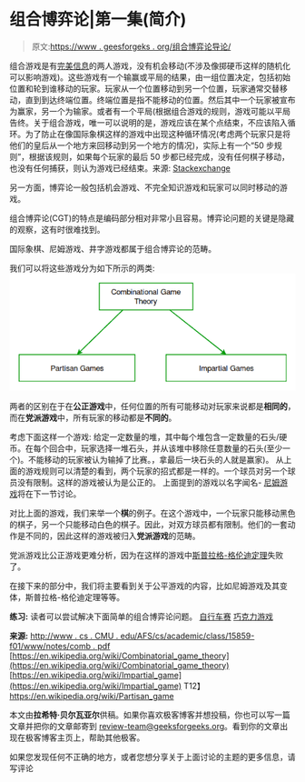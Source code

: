 # 组合博弈论|第一集(简介)

> 原文:[https://www . geesforgeks . org/组合博弈论导论/](https://www.geeksforgeeks.org/introduction-to-combinatorial-game-theory/)

组合游戏是有[完美信息](https://en.wikipedia.org/wiki/Perfect_information)的两人游戏，没有机会移动(不涉及像掷硬币这样的随机化可以影响游戏)。这些游戏有一个输赢或平局的结果，由一组位置决定，包括初始位置和轮到谁移动的玩家。玩家从一个位置移动到另一个位置，玩家通常交替移动，直到到达终端位置。终端位置是指不能移动的位置。然后其中一个玩家被宣布为赢家，另一个为输家。或者有一个平局(根据组合游戏的规则，游戏可能以平局告终。关于组合游戏，唯一可以说明的是，游戏应该在某个点结束，不应该陷入循环。为了防止在像国际象棋这样的游戏中出现这种循环情况(考虑两个玩家只是将他们的皇后从一个地方来回移动到另一个地方的情况)，实际上有一个“50 步规则”，根据该规则，如果每个玩家的最后 50 步都已经完成，没有任何棋子移动，也没有任何捕获，则认为游戏已经结束。来源: [Stackexchange](https://chess.stackexchange.com/questions/8331/is-the-number-of-possible-chess-games-infinite/8334#8334)

另一方面，博弈论一般包括机会游戏、不完全知识游戏和玩家可以同时移动的游戏。

组合博弈论(CGT)的特点是编码部分相对非常小且容易。博弈论问题的关键是隐藏的观察，这有时很难找到。

国际象棋、尼姆游戏、井字游戏都属于组合博弈论的范畴。

我们可以将这些游戏分为如下所示的两类:
[![gametheory1-1024x420](img/098eb1c1e3e245045ae747ee913c5693.png)](https://media.geeksforgeeks.org/wp-content/uploads/Game-Theory.png)

两者的区别在于在**公正游戏**中，任何位置的所有可能移动对玩家来说都是**相同的**，而在**党派游戏**中，所有玩家的移动都是**不同的**。

考虑下面这样一个游戏:
给定一定数量的堆，其中每个堆包含一定数量的石头/硬币。在每个回合中，玩家选择一堆石头，并从该堆中移除任意数量的石头(至少一个)。不能移动的玩家被认为输掉了比赛。，拿最后一块石头的人就是赢家)。
从上面的游戏规则可以清楚的看到，两个玩家的招式都是一样的。一个球员对另一个球员没有限制。这样的游戏被认为是公正的。
上面提到的游戏以名字闻名- [尼姆游戏](https://en.wikipedia.org/wiki/Nim)将在下一节讨论。

对比上面的游戏，我们来举一个**棋**的例子。在这个游戏中，一个玩家只能移动黑色的棋子，另一个只能移动白色的棋子。因此，对双方球员都有限制。他们的一套动作是不同的，因此这样的游戏被归入**党派游戏**的范畴。

党派游戏比公正游戏更难分析，因为在这样的游戏中[斯普拉格-格伦迪定理](https://en.wikipedia.org/wiki/Sprague%E2%80%93Grundy_theorem)失败了。

在接下来的部分中，我们将主要看到关于公平游戏的内容，比如尼姆游戏及其变体，斯普拉格-格伦迪定理等等。

**练习:**
读者可以尝试解决下面简单的组合博弈论问题。
[自行车赛](https://practice.geeksforgeeks.org/problems/cycle-race3338/1)
[巧克力游戏](https://practice.geeksforgeeks.org/problems/game-of-chocolates3554/1)

**来源:**
[http://www . cs . CMU . edu/AFS/cs/academic/class/15859-f01/www/notes/comb . pdf](http://www.cs.cmu.edu/afs/cs/academic/class/15859-f01/www/notes/comb.pdf)
[https://en.wikipedia.org/wiki/Combinatorial_game_theory](https://en.wikipedia.org/wiki/Combinatorial_game_theory)
[https://en.wikipedia.org/wiki/Impartial_game](https://en.wikipedia.org/wiki/Impartial_game)
T12】https://en.wikipedia.org/wiki/Partisan_game

本文由**拉希特·贝尔瓦亚尔**供稿。如果你喜欢极客博客并想投稿，你也可以写一篇文章并把你的文章邮寄到 review-team@geeksforgeeks.org。看到你的文章出现在极客博客主页上，帮助其他极客。

如果您发现任何不正确的地方，或者您想分享关于上面讨论的主题的更多信息，请写评论